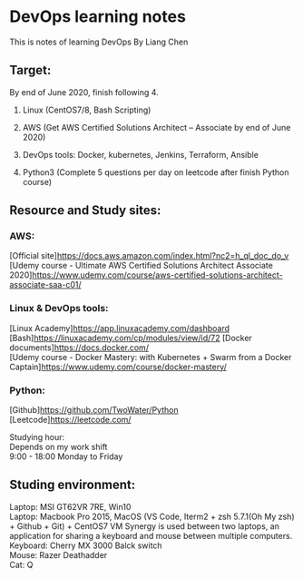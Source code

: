 # DevOps learning notes

This is notes of learning DevOps By Liang Chen

## Target:

By end of June 2020, finish following 4.

1. Linux (CentOS7/8, Bash Scripting)

2. AWS (Get AWS Certified Solutions Architect – Associate by end of June 2020)

3. DevOps tools: Docker, kubernetes, Jenkins, Terraform, Ansible

4. Python3 (Complete 5 questions per day on leetcode after finish Python course)

## Resource and Study sites:

### AWS:

[Official site]https://docs.aws.amazon.com/index.html?nc2=h_ql_doc_do_v  
[Udemy course - Ultimate AWS Certified Solutions Architect Associate 2020]https://www.udemy.com/course/aws-certified-solutions-architect-associate-saa-c01/

### Linux & DevOps tools:

[Linux Academy]https://app.linuxacademy.com/dashboard
[Bash]https://linuxacademy.com/cp/modules/view/id/72
[Docker documents]https://docs.docker.com/  
[Udemy course - Docker Mastery: with Kubernetes + Swarm from a Docker Captain]https://www.udemy.com/course/docker-mastery/

### Python:

[Github]https://github.com/TwoWater/Python
[Leetcode]https://leetcode.com/

Studying hour:  
Depends on my work shift  
9:00 - 18:00 Monday to Friday

## Studing environment:

Laptop: MSI GT62VR 7RE, Win10  
Laptop: Macbook Pro 2015, MacOS (VS Code, Iterm2 + zsh 5.7.1(Oh My zsh) + Github + Git) + CentOS7 VM
Synergy is used between two laptops, an application for sharing a keyboard and mouse between multiple computers.  
Keyboard: Cherry MX 3000 Balck switch  
Mouse: Razer Deathadder  
Cat: Q
